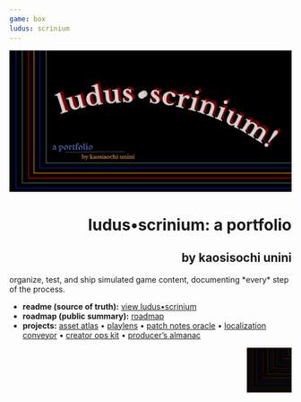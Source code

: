 ```yaml
---
game: box
ludus: scrinium
---
```

<p align="center"><img src="./hero.png" alt="LUDUS SCRINIUM" width="820"></p>

<h1 align=right>ludus•scrinium: a portfolio</h1>
<h2 align=right>by kaosisochi unini</h2>

<p>organize, test, and ship simulated game content, documenting *every* step of the process.</p>

- **readme (source of truth):** [view ludus•scrinium](https://github.com/ludus-scrinium/ludus-scrinium-hub/blob/main/README.md)
- **roadmap (public summary):** [roadmap](https://github.com/ludus-scrinium/ludus-scrinium-hub/blob/main/docs/roadmap.md)
- **projects:** [asset atlas](https://github.com/ludus-scrinium/asset-atlas/blob/main/README.md) • [playlens](https://github.com/ludus-scrinium/playlens/blob/main/README.md) • [patch notes oracle](https://github.com/ludus-scrinium/patch-notes-oracle/blob/main/README.md) • [localization conveyor](https://github.com/ludus-scrinium/localization-conveyor/blob/main/README.md) • [creator ops kit](https://github.com/ludus-scrinium/creator-ops-kit/blob/main/README.md) • [producer’s almanac](https://github.com/ludus-scrinium/producers-almanac/blob/main/README.md)

<p align="right"><img src="./heropfp.png" alt="heropfp" width="80"></p>
